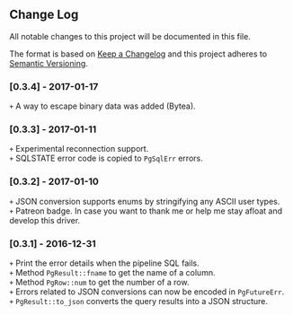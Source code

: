 ## Change Log
All notable changes to this project will be documented in this file.

The format is based on [Keep a Changelog](http://keepachangelog.com/) and this project adheres to [Semantic Versioning](http://semver.org/).

### [0.3.4] - 2017-01-17
`+` A way to escape binary data was added (Bytea).

### [0.3.3] - 2017-01-11
`+` Experimental reconnection support.  
`+` SQLSTATE error code is copied to `PgSqlErr` errors.

### [0.3.2] - 2017-01-10
`+` JSON conversion supports enums by stringifying any ASCII user types.  
`+` Patreon badge. In case you want to thank me or help me stay afloat and develop this driver.

### [0.3.1] - 2016-12-31
`+` Print the error details when the pipeline SQL fails.  
`+` Method `PgResult::fname` to get the name of a column.  
`+` Method `PgRow::num` to get the number of a row.  
`+` Errors related to JSON conversions can now be encoded in `PgFutureErr`.  
`+` `PgResult::to_json` converts the query results into a JSON structure.
